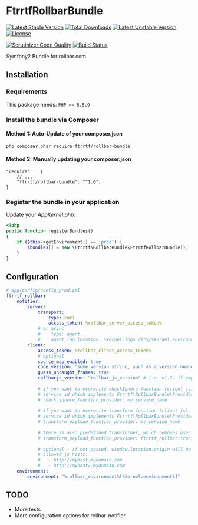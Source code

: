 FtrrtfRollbarBundle
===================

[![Latest Stable Version](https://poser.pugx.org/ftrrtf/rollbar-bundle/v/stable)](https://packagist.org/packages/ftrrtf/rollbar-bundle) [![Total Downloads](https://poser.pugx.org/ftrrtf/rollbar-bundle/downloads)](https://packagist.org/packages/ftrrtf/rollbar-bundle) [![Latest Unstable Version](https://poser.pugx.org/ftrrtf/rollbar-bundle/v/unstable)](https://packagist.org/packages/ftrrtf/rollbar-bundle) [![License](https://poser.pugx.org/ftrrtf/rollbar-bundle/license)](https://packagist.org/packages/ftrrtf/rollbar-bundle)

[![Scrutinizer Code Quality](https://scrutinizer-ci.com/g/ftrrtf/FtrrtfRollbarBundle/badges/quality-score.png?b=master)](https://scrutinizer-ci.com/g/ftrrtf/FtrrtfRollbarBundle/?branch=master)
[![Build Status](https://scrutinizer-ci.com/g/ftrrtf/FtrrtfRollbarBundle/badges/build.png?b=master)](https://scrutinizer-ci.com/g/ftrrtf/FtrrtfRollbarBundle/build-status/master)

Symfony2 Bundle for rollbar.com

## Installation

### Requirements

This package needs: `PHP >= 5.5.9`

### Install the bundle via Composer

#### Method 1: Auto-Update of your composer.json

    php composer.phar require ftrrtf/rollbar-bundle

#### Method 2: Manually updating your composer.json

    "require" :  {
        // ...
        "ftrrtf/rollbar-bundle": "^1.0",
    }

### Register the bundle in your application

Update your *AppKernel.php*:

``` php
<?php
public function registerBundles()
{
    if ($this->getEnvironment() == 'prod') {
        $bundles[] = new \Ftrrtf\RollbarBundle\FtrrtfRollbarBundle();
    }
}
```


## Configuration


```yaml
# app/config/config_prod.yml
ftrrtf_rollbar:
    notifier:
        server:
            transport:
                type: curl
                access_token: %rollbar_server_access_token%           
            # or async
            #    type: agent
            #    agent_log_location: %kernel.logs_dir%/%kernel.environment%.rollbar
        client:
            access_token: %rollbar_client_access_token%
            # optional 
            source_map_enabled: true
            code_version: "some version string, such as a version number or git sha"
            guess_uncaught_frames: true
            rollbarjs_version: "rollbar_js_version" # i.e. v1.7, if empty then the newest available version (v1.x) will be used
            
            # if you want to overwrite checkIgnore function (client js), you have to deliver
            # service id which implements Ftrrtf\RollbarBundle\Provider\CheckIgnoreFunctionProviderInterface
            # check_ignore_function_provider: my_service_name
            
            # if you want to overwrite transform function (client js), you have to deliver
            # service id which implements Ftrrtf\RollbarBundle\Provider\TransformPayloadFunctionProviderInterface
            # transform_payload_function_provider: my_service_name
            
            # there is also predefined transformer, which removes user ip and person from the payload
            # transform_payload_function_provider: ftrrtf_rollbar.transform_payload_function_provider.anonymize
            
            # optional - if not passed, window.location.origin will be only allowed host
            # allowed_js_hosts:
            #   - http://myhost.mydomain.com
            #   - http://myhost2.mydomain.com
    environment:
        environment: "%rollbar_environment%[%kernel.environment%]"
```

## TODO

 * More tests
 * More configuration options for rollbar-notifier
